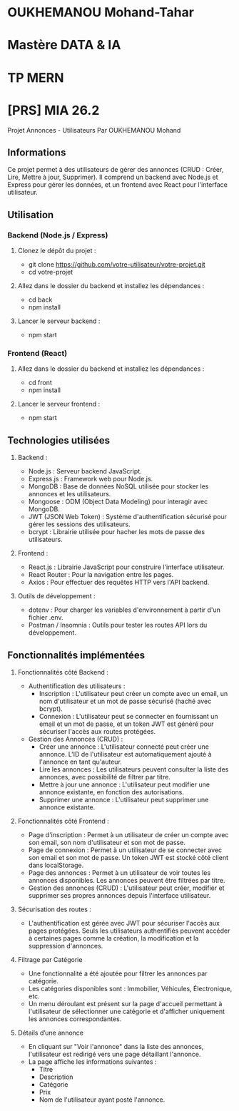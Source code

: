 # OUKHEMANOU Mohand-Tahar
# Mastère DATA & IA
# TP MERN
# [PRS] MIA 26.2

Projet Annonces - Utilisateurs
Par OUKHEMANOU Mohand

## Informations

Ce projet permet à des utilisateurs de gérer des annonces (CRUD : Créer, Lire, Mettre à jour, Supprimer). Il comprend un backend avec Node.js et Express pour gérer les données, et un frontend avec React pour l'interface utilisateur. 

## Utilisation

### Backend (Node.js / Express)
1) Clonez le dépôt du projet :
    - git clone https://github.com/votre-utilisateur/votre-projet.git
    - cd votre-projet

2) Allez dans le dossier du backend et installez les dépendances :
    - cd back
    - npm install

3) Lancer le serveur backend : 
    - npm start

### Frontend (React)
1) Allez dans le dossier du backend et installez les dépendances :
    - cd front
    - npm install

2) Lancer le serveur frontend : 
    - npm start

## Technologies utilisées
1) Backend :
    - Node.js : Serveur backend JavaScript.
    - Express.js : Framework web pour Node.js.
    - MongoDB : Base de données NoSQL utilisée pour stocker les annonces et les utilisateurs.
    - Mongoose : ODM (Object Data Modeling) pour interagir avec MongoDB.
    - JWT (JSON Web Token) : Système d'authentification sécurisé pour gérer les sessions des utilisateurs.
    - bcrypt : Librairie utilisée pour hacher les mots de passe des utilisateurs.

2) Frontend :
    - React.js : Librairie JavaScript pour construire l'interface utilisateur.
    - React Router : Pour la navigation entre les pages.
    - Axios : Pour effectuer des requêtes HTTP vers l'API backend.

3) Outils de développement :
    - dotenv : Pour charger les variables d'environnement à partir d'un fichier .env.
    - Postman / Insomnia : Outils pour tester les routes API lors du développement.

## Fonctionnalités implémentées
1) Fonctionnalités côté Backend :
    - Authentification des utilisateurs :
        - Inscription : L'utilisateur peut créer un compte avec un email, un nom d'utilisateur et un mot de passe sécurisé (haché avec bcrypt).
        - Connexion : L'utilisateur peut se connecter en fournissant un email et un mot de passe, et un token JWT est généré pour sécuriser l'accès aux routes protégées.
    - Gestion des Annonces (CRUD) :
        - Créer une annonce : L'utilisateur connecté peut créer une annonce. L'ID de l'utilisateur est automatiquement ajouté à l'annonce en tant qu'auteur.
        - Lire les annonces : Les utilisateurs peuvent consulter la liste des annonces, avec possibilité de filtrer par titre.
        - Mettre à jour une annonce : L'utilisateur peut modifier une annonce existante, en fonction des autorisations.
        - Supprimer une annonce : L'utilisateur peut supprimer une annonce existante.

2) Fonctionnalités côté Frontend :
    - Page d'inscription : Permet à un utilisateur de créer un compte avec son email, son nom d'utilisateur et son mot de passe.
    - Page de connexion : Permet à un utilisateur de se connecter avec son email et son mot de passe. Un token JWT est stocké côté client dans localStorage.
    - Page des annonces : Permet à un utilisateur de voir toutes les annonces disponibles. Les annonces peuvent être filtrées par titre.
    - Gestion des annonces (CRUD) : L'utilisateur peut créer, modifier et supprimer ses propres annonces depuis l'interface utilisateur.

3) Sécurisation des routes :
    - L'authentification est gérée avec JWT pour sécuriser l'accès aux pages protégées. Seuls les utilisateurs authentifiés peuvent accéder à certaines pages comme la création, la modification et la suppression d'annonces.

4) Filtrage par Catégorie
    - Une fonctionnalité a été ajoutée pour filtrer les annonces par catégorie. 
    - Les catégories disponibles sont : Immobilier, Véhicules, Électronique, etc.
    - Un menu déroulant est présent sur la page d'accueil permettant à l'utilisateur de sélectionner une catégorie et d'afficher uniquement les annonces correspondantes.

5) Détails d’une annonce
    - En cliquant sur "Voir l'annonce" dans la liste des annonces, l'utilisateur est redirigé vers une page détaillant l'annonce.
    - La page affiche les informations suivantes : 
        - Titre
        - Description
        - Catégorie
        - Prix
        - Nom de l'utilisateur ayant posté l'annonce.
